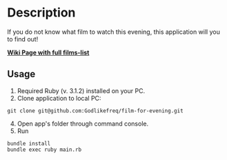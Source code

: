 # Description
If you do not know what film to watch this evening, this application will you to find out!

**[Wiki Page with full films-list](https://ru.wikipedia.org/wiki/250_лучших_фильмов_по_версии_IMDb)**

## Usage
1. Required Ruby (v. 3.1.2) installed on your PC.
2. Clone application to local PC:
```
git clone git@github.com:Godlikefreq/film-for-evening.git
```
4. Open app's folder through command console.
5. Run
```
bundle install
bundle exec ruby main.rb
```
